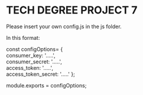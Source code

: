 # TECH DEGREE PROJECT 7

Please insert your own config.js in the js folder.

In this format:

const configOptions=  {  
      consumer_key:         '.....',  
      consumer_secret:      '.....',  
      access_token:         '.....',  
      access_token_secret:  '.....' 
      };  

module.exports = configOptions;  